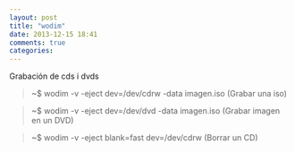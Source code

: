 ```yaml
---
layout: post
title: "wodim"
date: 2013-12-15 18:41
comments: true
categories: 
---
```

Grabación de cds i dvds

>~$ wodim -v -eject dev=/dev/cdrw -data imagen.iso  (Grabar una iso)

>~$ wodim -v -eject dev=/dev/dvd -data imagen.iso  (Grabar imagen en un DVD)

>~$ wodim -v -eject blank=fast dev=/dev/cdrw  (Borrar un CD)

